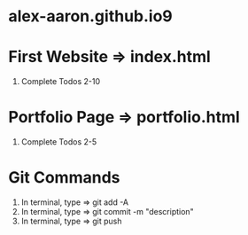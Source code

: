# alex-aaron.github.io9

# First Website => index.html
1) Complete Todos 2-10

# Portfolio Page => portfolio.html
1) Complete Todos 2-5

# Git Commands
1) In terminal, type => git add -A
2) In terminal, type => git commit -m "description"
3) In terminal, type => git push